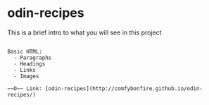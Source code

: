 # odin-recipes

This is a brief intro to what you will see in this project

~~~~~~~~~~[O]~~~~~~~~~~ 

Basic HTML:
  - Paragraphs
  - Headings
  - Links
  - Images

~~O~~ Link: [odin-recipes](http://comfybonfire.github.io/odin-recipes/)